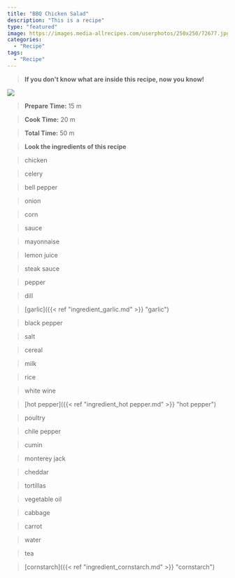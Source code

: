 ```yaml
---
title: "BBQ Chicken Salad"
description: "This is a recipe"
type: "featured"
image: https://images.media-allrecipes.com/userphotos/250x250/72677.jpg
categories: 
  - "Recipe"
tags: 
  - "Recipe"
---
```



>**If you don't know what are inside this recipe, now you know!**

![](../images/Recipes-Banner.jpg)
> **Prepare Time:** 15 m


> **Cook Time:** 20 m


> **Total Time:** 50 m

> **Look the ingredients of this recipe**

> chicken

> celery

> bell pepper

> onion

> corn

> sauce

> mayonnaise

> lemon juice

> steak sauce

> pepper

> dill

> [garlic]({{< ref "ingredient_garlic.md" >}} "garlic")

> black pepper

> salt

> cereal

> milk

> rice

> white wine

> [hot pepper]({{< ref "ingredient_hot pepper.md" >}} "hot pepper")

> poultry

> chile pepper

> cumin

> monterey jack

> cheddar

> tortillas

> vegetable oil

> cabbage

> carrot

> water

> tea

> [cornstarch]({{< ref "ingredient_cornstarch.md" >}} "cornstarch")

